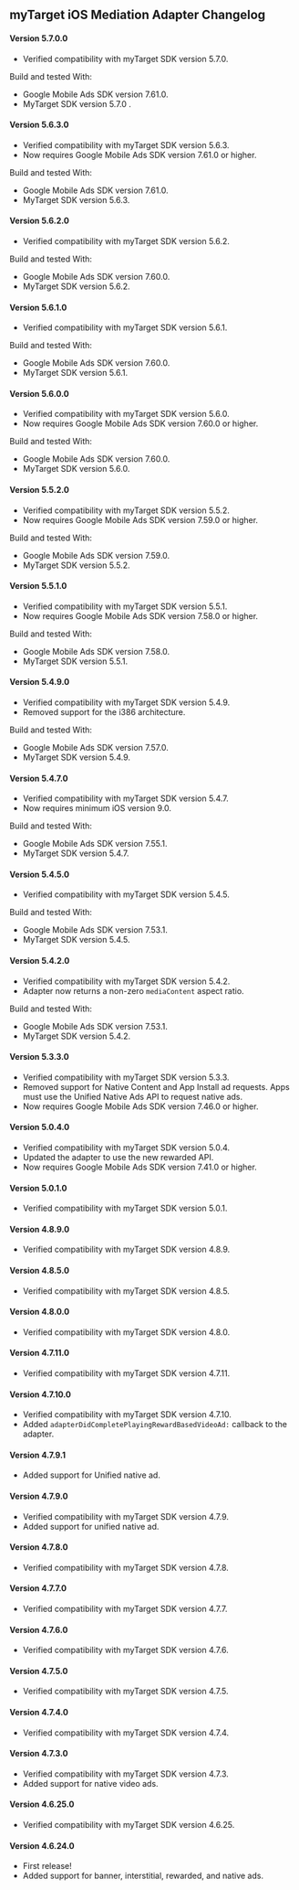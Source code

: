## myTarget iOS Mediation Adapter Changelog

#### Version 5.7.0.0
- Verified compatibility with myTarget SDK version 5.7.0.

Build and tested With:
- Google Mobile Ads SDK version 7.61.0.
- MyTarget SDK version 5.7.0
.
#### Version 5.6.3.0
- Verified compatibility with myTarget SDK version 5.6.3.
- Now requires Google Mobile Ads SDK version 7.61.0 or higher.

Build and tested With:
- Google Mobile Ads SDK version 7.61.0.
- MyTarget SDK version 5.6.3.

#### Version 5.6.2.0
- Verified compatibility with myTarget SDK version 5.6.2.

Build and tested With:
- Google Mobile Ads SDK version 7.60.0.
- MyTarget SDK version 5.6.2.

#### Version 5.6.1.0
- Verified compatibility with myTarget SDK version 5.6.1.

Build and tested With:
- Google Mobile Ads SDK version 7.60.0.
- MyTarget SDK version 5.6.1.

#### Version 5.6.0.0
- Verified compatibility with myTarget SDK version 5.6.0.
- Now requires Google Mobile Ads SDK version 7.60.0 or higher.

Build and tested With:
- Google Mobile Ads SDK version 7.60.0.
- MyTarget SDK version 5.6.0.

#### Version 5.5.2.0
- Verified compatibility with myTarget SDK version 5.5.2.
- Now requires Google Mobile Ads SDK version 7.59.0 or higher.

Build and tested With:
- Google Mobile Ads SDK version 7.59.0.
- MyTarget SDK version 5.5.2.

#### Version 5.5.1.0
- Verified compatibility with myTarget SDK version 5.5.1.
- Now requires Google Mobile Ads SDK version 7.58.0 or higher.

Build and tested With:
- Google Mobile Ads SDK version 7.58.0.
- MyTarget SDK version 5.5.1.

#### Version 5.4.9.0
- Verified compatibility with myTarget SDK version 5.4.9.
- Removed support for the i386 architecture.

Build and tested With:
- Google Mobile Ads SDK version 7.57.0.
- MyTarget SDK version 5.4.9.

#### Version 5.4.7.0
- Verified compatibility with myTarget SDK version 5.4.7.
- Now requires minimum iOS version 9.0.

Build and tested With:
- Google Mobile Ads SDK version 7.55.1.
- MyTarget SDK version 5.4.7.

#### Version 5.4.5.0
- Verified compatibility with myTarget SDK version 5.4.5.

Build and tested With:
- Google Mobile Ads SDK version 7.53.1.
- MyTarget SDK version 5.4.5.

#### Version 5.4.2.0
- Verified compatibility with myTarget SDK version 5.4.2.
- Adapter now returns a non-zero `mediaContent` aspect ratio.

Build and tested With:
- Google Mobile Ads SDK version 7.53.1.
- MyTarget SDK version 5.4.2.

#### Version 5.3.3.0
- Verified compatibility with myTarget SDK version 5.3.3.
- Removed support for Native Content and App Install ad requests. Apps must use the Unified Native Ads API to request native ads.
- Now requires Google Mobile Ads SDK version 7.46.0 or higher.

#### Version 5.0.4.0
- Verified compatibility with myTarget SDK version 5.0.4.
- Updated the adapter to use the new rewarded API.
- Now requires Google Mobile Ads SDK version 7.41.0 or higher.

#### Version 5.0.1.0
- Verified compatibility with myTarget SDK version 5.0.1.

#### Version 4.8.9.0
- Verified compatibility with myTarget SDK version 4.8.9.

#### Version 4.8.5.0
- Verified compatibility with myTarget SDK version 4.8.5.

#### Version 4.8.0.0
- Verified compatibility with myTarget SDK version 4.8.0.

#### Version 4.7.11.0
- Verified compatibility with myTarget SDK version 4.7.11.

#### Version 4.7.10.0
- Verified compatibility with myTarget SDK version 4.7.10.
- Added `adapterDidCompletePlayingRewardBasedVideoAd:` callback to the adapter.

#### Version 4.7.9.1
- Added support for Unified native ad.

#### Version 4.7.9.0
- Verified compatibility with myTarget SDK version 4.7.9.
- Added support for unified native ad.

#### Version 4.7.8.0
- Verified compatibility with myTarget SDK version 4.7.8.

#### Version 4.7.7.0
- Verified compatibility with myTarget SDK version 4.7.7.

#### Version 4.7.6.0
- Verified compatibility with myTarget SDK version 4.7.6.

#### Version 4.7.5.0
- Verified compatibility with myTarget SDK version 4.7.5.

#### Version 4.7.4.0
- Verified compatibility with myTarget SDK version 4.7.4.

#### Version 4.7.3.0
- Verified compatibility with myTarget SDK version 4.7.3.
- Added support for native video ads.

#### Version 4.6.25.0
- Verified compatibility with myTarget SDK version 4.6.25.

#### Version 4.6.24.0
- First release!
- Added support for banner, interstitial, rewarded, and native ads.
